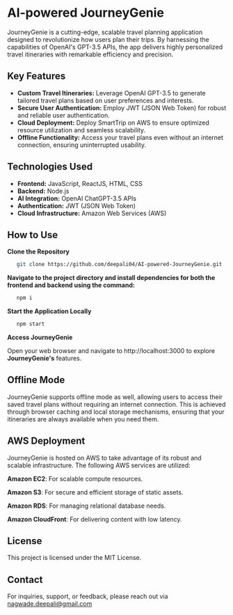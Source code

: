 
# AI-powered JourneyGenie

JourneyGenie is a cutting-edge, scalable travel planning application designed to revolutionize how users plan their trips. By harnessing the capabilities of OpenAI's GPT-3.5 APIs, the app delivers highly personalized travel itineraries with remarkable efficiency and precision.

## Key Features

- **Custom Travel Itineraries:** Leverage OpenAI GPT-3.5 to generate tailored travel plans based on user preferences and interests.
- **Secure User Authentication:** Employ JWT (JSON Web Token) for robust and reliable user authentication.
- **Cloud Deployment:** Deploy SmartTrip on AWS to ensure optimized resource utilization and seamless scalability.
- **Offline Functionality:** Access your travel plans even without an internet connection, ensuring uninterrupted usability.

## Technologies Used

- **Frontend:** JavaScript, ReactJS, HTML, CSS
- **Backend:** Node.js
- **AI Integration:** OpenAI ChatGPT-3.5 APIs
- **Authentication:** JWT (JSON Web Token)
- **Cloud Infrastructure:** Amazon Web Services (AWS)

## How to Use

  **Clone the Repository**
   ```bash
      git clone https://github.com/deepali04/AI-powered-JourneyGenie.git
   ```
**Navigate to the project directory and install dependencies for both the frontend and backend using the command:**
   ```bash
      npm i
   ```
**Start the Application Locally**
  ```bash
     npm start
  ```
**Access JourneyGenie**

Open your web browser and navigate to http://localhost:3000 to explore **JourneyGenie's** features.

## Offline Mode
JourneyGenie supports offline mode as well, allowing users to access their saved travel plans without requiring an internet connection. This is achieved through browser caching and local storage mechanisms, ensuring that your itineraries are always available when you need them.

## AWS Deployment
JourneyGenie is hosted on AWS to take advantage of its robust and scalable infrastructure. The following AWS services are utilized:

**Amazon EC2**: For scalable compute resources.

**Amazon S3**: For secure and efficient storage of static assets.

**Amazon RDS**: For managing relational database needs.

**Amazon CloudFront**: For delivering content with low latency.

## License

This project is licensed under the MIT License.

## Contact

For inquiries, support, or feedback, please reach out via nagwade.deepali@gmail.com
